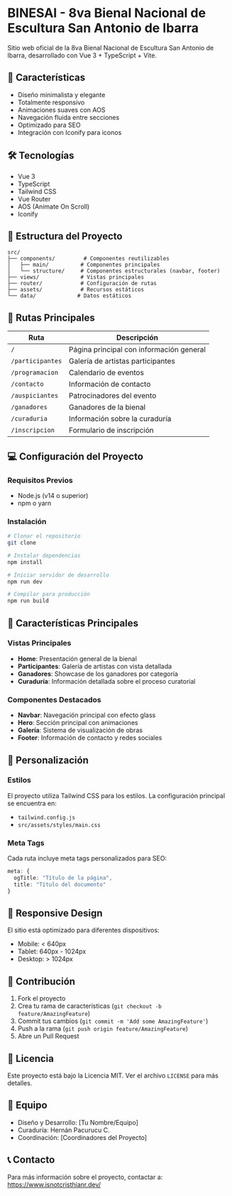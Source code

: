 # BINESAI - 8va Bienal Nacional de Escultura San Antonio de Ibarra

Sitio web oficial de la 8va Bienal Nacional de Escultura San Antonio de Ibarra, desarrollado con Vue 3 + TypeScript + Vite.

## 🎨 Características

- Diseño minimalista y elegante
- Totalmente responsivo
- Animaciones suaves con AOS
- Navegación fluida entre secciones
- Optimizado para SEO
- Integración con Iconify para iconos

## 🛠 Tecnologías

- Vue 3
- TypeScript
- Tailwind CSS
- Vue Router
- AOS (Animate On Scroll)
- Iconify

## 📁 Estructura del Proyecto

```
src/
├── components/         # Componentes reutilizables
│   ├── main/          # Componentes principales
│   └── structure/     # Componentes estructurales (navbar, footer)
├── views/             # Vistas principales
├── router/            # Configuración de rutas
├── assets/            # Recursos estáticos
└── data/             # Datos estáticos
```

## 🚀 Rutas Principales

| Ruta | Descripción |
|------|-------------|
| `/` | Página principal con información general |
| `/participantes` | Galería de artistas participantes |
| `/programacion` | Calendario de eventos |
| `/contacto` | Información de contacto |
| `/auspiciantes` | Patrocinadores del evento |
| `/ganadores` | Ganadores de la bienal |
| `/curaduria` | Información sobre la curaduría |
| `/inscripcion` | Formulario de inscripción |

## 💻 Configuración del Proyecto

### Requisitos Previos

- Node.js (v14 o superior)
- npm o yarn

### Instalación

```bash
# Clonar el repositorio
git clone

# Instalar dependencias
npm install

# Iniciar servidor de desarrollo
npm run dev

# Compilar para producción
npm run build
```

## 🎯 Características Principales

### Vistas Principales

- **Home**: Presentación general de la bienal
- **Participantes**: Galería de artistas con vista detallada
- **Ganadores**: Showcase de los ganadores por categoría
- **Curaduría**: Información detallada sobre el proceso curatorial

### Componentes Destacados

- **Navbar**: Navegación principal con efecto glass
- **Hero**: Sección principal con animaciones
- **Galería**: Sistema de visualización de obras
- **Footer**: Información de contacto y redes sociales

## 🔧 Personalización

### Estilos

El proyecto utiliza Tailwind CSS para los estilos. La configuración principal se encuentra en:
- `tailwind.config.js`
- `src/assets/styles/main.css`

### Meta Tags

Cada ruta incluye meta tags personalizados para SEO:
```typescript
meta: {
  ogTitle: "Título de la página",
  title: "Título del documento"
}
```

## 📱 Responsive Design

El sitio está optimizado para diferentes dispositivos:
- Mobile: < 640px
- Tablet: 640px - 1024px
- Desktop: > 1024px

## 🤝 Contribución

1. Fork el proyecto
2. Crea tu rama de características (`git checkout -b feature/AmazingFeature`)
3. Commit tus cambios (`git commit -m 'Add some AmazingFeature'`)
4. Push a la rama (`git push origin feature/AmazingFeature`)
5. Abre un Pull Request

## 📄 Licencia

Este proyecto está bajo la Licencia MIT. Ver el archivo `LICENSE` para más detalles.

## 👥 Equipo

- Diseño y Desarrollo: [Tu Nombre/Equipo]
- Curaduría: Hernán Pacurucu C.
- Coordinación: [Coordinadores del Proyecto]

## 📞 Contacto

Para más información sobre el proyecto, contactar a:
https://www.isnotcristhianr.dev/

